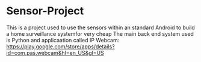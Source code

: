 # Sensor-Project

This is a project used to use the sensors within an standard Android to build a home surveillance systemfor very cheap 
The main back end system used is Python and applicaation called IP Webcam: https://play.google.com/store/apps/details?id=com.pas.webcam&hl=en_US&gl=US 
